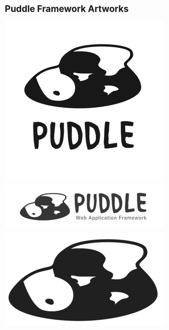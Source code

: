 # Puddle Framework Artworks

![PuddleLogo](https://github.com/PuddleServer/Artwork/raw/main/logo/PuddleLogo.png "PuddleLogo")

![PuddleLogoWide](https://github.com/PuddleServer/Artwork/raw/main/logo/PuddleLogoWide.png "PuddleLogoWide")

![PuddleLogo_svg](https://github.com/PuddleServer/Artwork/raw/main/logo/PuddleLogo.svg "PuddleLogo_svg")